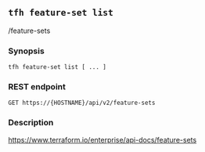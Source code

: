 ## `tfh feature-set list`

/feature-sets

### Synopsis

    tfh feature-set list [ ... ]

### REST endpoint

    GET https://{HOSTNAME}/api/v2/feature-sets

### Description

https://www.terraform.io/enterprise/api-docs/feature-sets

